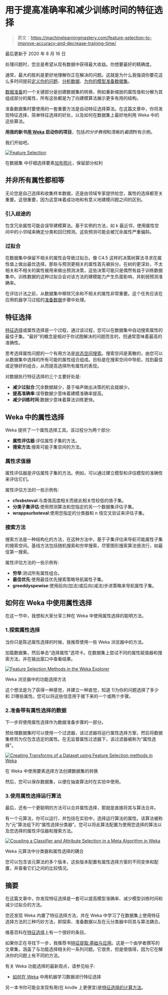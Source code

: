 # 用于提高准确率和减少训练时间的特征选择

> 原文：<https://machinelearningmastery.com/feature-selection-to-improve-accuracy-and-decrease-training-time/>

最后更新于 2020 年 8 月 16 日

处理问题时，您总是希望从现有数据中获得最大收益。你想要最好的精确度。

通常，最大的胜利是更好地理解你正在解决的问题。这就是为什么我强调你要花这么多时间提前[定义你的问题](https://machinelearningmastery.com/how-to-define-your-machine-learning-problem/ "How to Define Your Machine Learning Problem")、[分析数据](https://machinelearningmastery.com/quick-and-dirty-data-analysis-for-your-machine-learning-problem/ "Quick and Dirty Data Analysis for your Machine Learning Problem")、[为你的模型准备数据集](https://machinelearningmastery.com/how-to-prepare-data-for-machine-learning/ "How to Prepare Data For Machine Learning")。

[数据准备](https://machinelearningmastery.com/how-to-prepare-data-for-machine-learning/ "How to Prepare Data For Machine Learning")的一个关键部分是创建数据集的转换，例如重新缩放的属性值和分解为其组成部分的属性，所有这些都是为了向建模算法展示更多有用的结构。

准备数据集时要使用的一套重要方法是自动特征选择算法。在这篇文章中，你将发现特征选择，简单特征选择的好处，以及如何在数据集上最好地利用 Weka 中的这些算法。

**用我的新书[用 Weka](https://machinelearningmastery.com/machine-learning-mastery-weka/) 启动你的项目**，包括*的分步教程*和清晰的*截图*所有示例。

我们开始吧。

[![Feature Selection](img/14b1d15017eb4575429aa9172d7cd102.png)](https://machinelearningmastery.com/wp-content/uploads/2014/03/feature-selection.jpg)

在数据集
中仔细选择要素[加布照片](https://www.flickr.com/photos/ravescuritiba/728057039/sizes/o/)，保留部分权利

## 并非所有属性都相等

无论您是自己选择和收集样本数据，还是由领域专家提供给您，属性的选择都至关重要。这很重要，因为这意味着成功地和有意义地建模问题之间的区别。

### 引入歧途的

包含冗余属性可能会误导建模算法。基于实例的方法，如 k 最近邻，使用属性空间中的小邻域来确定分类和回归预测。这些预测可能会被冗余属性严重偏斜。

### 过拟合

在数据集中保留不相关的属性会导致过拟合。像 C4.5 这样的决策树算法寻求在属性值上做出最优选择。那些与预测更相关的属性首先被拆分。在树的更深处，不太相关和不相关的属性被用来做出预测决策，这些决策可能只是偶然有益于训练数据集中。训练数据的这种过拟合会对该方法的建模能力产生负面影响，并削弱预测准确率。

在评估计法之前，从数据集中移除冗余和不相关的属性非常重要。这个任务应该在应用机器学习过程的[准备数据](https://machinelearningmastery.com/how-to-prepare-data-for-machine-learning/ "How to Prepare Data For Machine Learning")步骤中处理。

## 特征选择

[特征选择](https://en.wikipedia.org/wiki/Feature_selection)或属性选择是一个过程，通过该过程，您可以在数据集中自动搜索属性的最佳子集。“最好”的概念是相对于你试图解决的问题而言的，但通常意味着最高的准确性。

思考选择属性问题的一个有用方法是[状态空间搜索](https://en.wikipedia.org/wiki/State_space_search)。搜索空间是离散的，由您可以从数据集中选择的所有可能的属性组合组成。目标是在搜索空间中导航，找到最佳或足够好的组合，从而提高选择所有属性的表现。

对数据执行特征选择的三个主要好处是:

*   **减少过拟合**:冗余数据越少，基于噪声做出决策的机会就越少。
*   **提高准确率**:误导数据少意味着建模准确率提高。
*   **减少训练时间**:数据少意味着算法训练更快。

## Weka 中的属性选择

Weka 提供了一个属性选择工具。该过程分为两个部分:

*   **属性评估器**:评估属性子集的方法。
*   **搜索方法**:搜索可能子集空间的方法。

### 属性求值器

属性评估器是评估属性子集的方法。例如，可以通过建立模型和评估模型的准确性来评估它们。

属性评估方法的一些示例有:

*   **cfssbsteval**:与类值高度相关而彼此相关性较低的值子集。
*   **分类子集评估**:使用预测算法和您指定的另一个数据集评估子集。
*   **wrappsurbsteval**:使用您指定的分类器和 n 倍交叉验证来评估子集。

### 搜索方法

搜索方法是一种结构化的方法，在这种方法中，基于子集评估来导航可能属性子集的搜索空间。基线方法包括随机搜索和穷举搜索，尽管图形搜索算法很流行，如最佳第一搜索。

属性评估方法的一些示例有:

*   **穷举**:测试所有属性组合。
*   **最佳优先**:使用最佳优先搜索策略导航属性子集。
*   **greeddyspewise**:使用前向(加法)或后向(减法)步进策略来导航属性子集。

## 如何在 Weka 中使用属性选择

在这一节中，我想和大家分享三种在 Weka 中使用属性选择的聪明方法。

### 1.探索属性选择

当你只是陈述属性选择的时候，我推荐使用一些 Weka 浏览器中的方法。

加载数据集，然后单击“选择属性”选项卡。在数据集上尝试不同的属性赋值器和搜索方法，并在输出窗口中查看结果。

[![Feature Selection Methods in the Weka Explorer](img/1e186d30b71fd845e4a4b3ec27db329a.png)](https://machinelearningmastery.com/wp-content/uploads/2014/03/Screen-Shot-2014-03-09-at-11.40.22-AM.png)

Weka 浏览器中的功能选择方法

这个想法是为了获得一种感觉，并建立一种直觉，知道 1)为你的问题选择了多少和 2)哪些属性。您可以将这些信息用于接下来的一个或两个步骤。

### 2.准备带有属性选择的数据

下一步将使用属性选择作为数据准备步骤的一部分。

预处理数据集时可以使用一个过滤器，该过滤器将运行属性选择方案，然后将数据集修剪为仅包含选定的属性。在无监督属性过滤器下，该过滤器被称为“属性选择”。

[![Creating Transforms of a Dataset using Feature Selection methods in Weka](img/537eb8a4772020e21427f9bc68535bbf.png)](https://machinelearningmastery.com/wp-content/uploads/2014/03/Screen-Shot-2014-03-09-at-11.40.55-AM.png)

在 Weka 中使用要素选择方法创建数据集的转换

然后，您可以保存数据集，以便在抽查算法时在实验中使用。

### 3.使用属性选择运行算法

最后，还有一个更聪明的方法可以合并属性选择，那就是直接将其与算法合并。

有一个元算法，你可以运行，并包括在实验中，选择运行算法的属性。该算法被称为“元”算法组下的“属性选择分类器”。您可以将此算法配置为使用您选择的算法以及您选择的属性评估器和搜索方法。

[![Coupling a Classifier and Attribute Selection in a Meta Algorithm in Weka](img/47435ef7fd074d5f4df09ab8de34d246.png)](https://machinelearningmastery.com/wp-content/uploads/2014/03/Screen-Shot-2014-03-09-at-11.42.52-AM.png)

Weka 元算法中分类器和属性选择的耦合

您可以包含该元算法的多个版本，这些版本配置有属性选择方案的不同变体和配置，并查看它们之间的比较情况。

## 摘要

在这篇文章中，你发现特征选择是一套可以提高模型准确率、减少模型训练时间和减少过拟合的方法。

您还发现 Weka 内置了特征选择方法，并在 Weka 中学习了在数据集上使用特征选择方法的三种巧妙方法，即探索、准备数据以及在元分类器中将其与算法耦合。

维基百科在[特征选择](https://en.wikipedia.org/wiki/Feature_selection)上有一个很好的条目。

如果你正在寻找下一步，我推荐书[特征提取:基础与应用](https://amzn.to/342dLH3)。这是一个由学者撰写的文章集，涵盖了与功能选择相关的一系列问题。它很贵，但是很值得，因为它在解决你的问题上有不同的方法。

有关 Weka 功能选择的最新观点，请参见帖子:

*   [如何在 Weka](https://machinelearningmastery.com/perform-feature-selection-machine-learning-data-weka/) 中用机器学习数据进行特征选择

另一本书你可能会发现有用(在 kindle 上更便宜)是[特征选择的计算方法](https://amzn.to/3g29F40)。